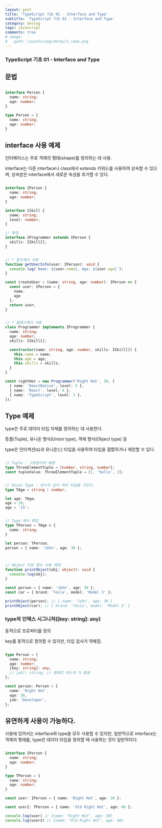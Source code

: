```yaml
---
layout: post
title: 'TypeScript 기초 01 - Interface and Type'
subtitle: 'TypeScript 기초 01 - Interface and Type'
category: devlog
tags: javascript
comments: true
# image: 
#   path: /assets/img/default_code.png
---
```


### TypeScript 기초 01 - Interface and Type

## 문법

```ts

interface Person {
  name: string;
  age: number;
}

type Person = {
  name: string;
  age: number;
}

```

## interface 사용 예제

인터페이스는 주로 객체의 형태(shape)를 정의하는 데 사용.

interface는 다른 interface나 class에서 extends 키워드를 사용하여 상속할 수 있으며, 상속받은 interface에서 새로운 속성을 추가할 수 있다. 

```ts

interface IPerson {
  name: string;
  age: number;
}

interface ISkill {
  name: string;
  level: number;
}

// 확장
interface IProgrammer extends IPerson {
  skills: ISkill[];
}


// * 함수에서 사용
function getUserInfo(user: IPerson): void {
  console.log(`Name: ${user.name}, Age: ${user.age}`);
}

const createUser = (name: string, age: number): IPerson => {
  const user: IPerson = {
    name,
    age
  };
  return user;
}


// * 클래스에서 사용
class Programmer implements IProgrammer {
  name: string;
  age: number;
  skills: ISkill[];

  constructor(name: string, age: number, skills: ISkill[]) {
    this.name = name;
    this.age = age;
    this.skills = skills;
  }
}

const rightHot = new Programmer('Right Hot', 30, [
  { name: 'ReactNative', level: 5 },
  { name: 'React', level: 4 },
  { name: 'TypeScript', level: 3 },
]);

```

## Type 예제

type은 주로 데이터 타입 자체를 정의하는 데 사용한다. 

튜플(Tuple), 유니온 형식(Union type), 객체 형식(Object type) 등

type은 인터섹션(`&`)과 유니온(`|`) 타입을 사용하여 타입을 결합하거나 제한할 수 있다.

```ts

// Tuple : 고정길이의 배열
type ThreeElementTuple = [number, string, number];
const tupleValue: ThreeElementTuple = [1, 'hello', 2];


// Union Type : 변수의 값이 여러 타입을 가진다.
type TAge = string | number;

let age: TAge;
age = 10;
age = '15';


// Type 에서 확장
type TPerson = TAge & {
  name: string;
}

let person: TPerson;
person = { name: 'John', age: 30 };



// Object 타입 함수 사용 예제
function printObject(obj: object): void {
  console.log(obj);
}

const person = { name: 'John', age: 30 };
const car = { brand: 'Tesla', model: 'Model 3' };

printObject(person); // { name: 'John', age: 30 }
printObject(car); // { brand: 'Tesla', model: 'Model 3' }

```


### type의 인덱스 시그니처([key: string]: any)

동적으로 프로퍼티를 정의

key를 동적으로 정의할 수 있지만, 타입 검사가 약해짐.

```ts

type Person = {
  name: string;
  age: number;
  [key: string]: any;
  // job?: string; // 형태로 하는게 더 좋음
};

const person: Person = {
  name: 'Right Hot',
  age: 30,
  job: 'Developer',
};

```



## 유연하게 사용이 가능하다.

사용에 있어서는 interface와 type을 모두 사용할 수 있지만, 일반적으로 interface는 객체의 형태를, type은 데이터 타입을 정의할 때 사용하는 것이 일반적이다.

```ts

interface IPerson {
  name: string;
  age: number;
}

type TPerson = {
  name: string;
  age: number;
}

const user: IPerson = { name: 'Right Hot', age: 30 };

const user2: TPerson = { name: 'Old Right Hot', age: 40 };

console.log(user) // {name: "Right Hot", age: 30}
console.log(user2) // {name: "Old Right Hot", age: 40}

```